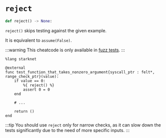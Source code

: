 # `reject`
```python
def reject() -> None:
```
`reject()` skips testing against the given example.

It is equivalent to `assume(False)`.

:::warning
This cheatcode is only available in [fuzz tests](../fuzzing).
:::

```cairo
%lang starknet

@external
func test_function_that_takes_nonzero_argument{syscall_ptr : felt*, range_check_ptr}(value):
    if value == 0:
        %{ reject() %}
        assert 0 = 0
    end

    # ...

    return ()
end
```

:::tip
You should use `reject` only for narrow checks, as it can slow down the tests significantly due to the need of more specific inputs.
:::